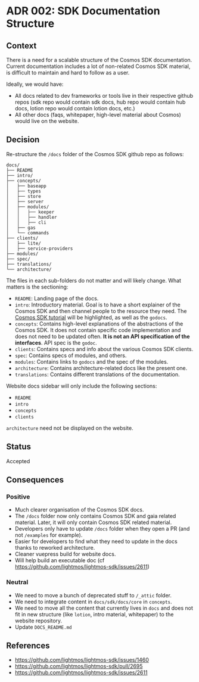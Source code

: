 # ADR 002: SDK Documentation Structure

## Context

There is a need for a scalable structure of the Cosmos SDK documentation. Current documentation includes a lot of non-related Cosmos SDK material, is difficult to maintain and hard to follow as a user.

Ideally, we would have:

* All docs related to dev frameworks or tools live in their respective github repos (sdk repo would contain sdk docs, hub repo would contain hub docs, lotion repo would contain lotion docs, etc.)
* All other docs (faqs, whitepaper, high-level material about Cosmos) would live on the website.

## Decision

Re-structure the `/docs` folder of the Cosmos SDK github repo as follows:

```text
docs/
├── README
├── intro/
├── concepts/
│   ├── baseapp
│   ├── types
│   ├── store
│   ├── server
│   ├── modules/
│   │   ├── keeper
│   │   ├── handler
│   │   ├── cli
│   ├── gas
│   └── commands
├── clients/
│   ├── lite/
│   ├── service-providers
├── modules/
├── spec/
├── translations/
└── architecture/
```

The files in each sub-folders do not matter and will likely change. What matters is the sectioning:

* `README`: Landing page of the docs.
* `intro`: Introductory material. Goal is to have a short explainer of the Cosmos SDK and then channel people to the resource they need. The [Cosmos SDK tutorial](https://github.com/cosmos/sdk-application-tutorial/) will be highlighted, as well as the `godocs`.
* `concepts`: Contains high-level explanations of the abstractions of the Cosmos SDK. It does not contain specific code implementation and does not need to be updated often. **It is not an API specification of the interfaces**. API spec is the `godoc`.
* `clients`: Contains specs and info about the various Cosmos SDK clients.
* `spec`: Contains specs of modules, and others.
* `modules`: Contains links to `godocs` and the spec of the modules.
* `architecture`: Contains architecture-related docs like the present one.
* `translations`: Contains different translations of the documentation.

Website docs sidebar will only include the following sections:

* `README`
* `intro`
* `concepts`
* `clients`

`architecture` need not be displayed on the website.

## Status

Accepted

## Consequences

### Positive

* Much clearer organisation of the Cosmos SDK docs.
* The `/docs` folder now only contains Cosmos SDK and gaia related material. Later, it will only contain Cosmos SDK related material.
* Developers only have to update `/docs` folder when they open a PR (and not `/examples` for example).
* Easier for developers to find what they need to update in the docs thanks to reworked architecture.
* Cleaner vuepress build for website docs.
* Will help build an executable doc (cf https://github.com/lightmos/lightmos-sdk/issues/2611)

### Neutral

* We need to move a bunch of deprecated stuff to `/_attic` folder.
* We need to integrate content in `docs/sdk/docs/core` in `concepts`.
* We need to move all the content that currently lives in `docs` and does not fit in new structure (like `lotion`, intro material, whitepaper) to the website repository.
* Update `DOCS_README.md`

## References

* https://github.com/lightmos/lightmos-sdk/issues/1460
* https://github.com/lightmos/lightmos-sdk/pull/2695
* https://github.com/lightmos/lightmos-sdk/issues/2611
